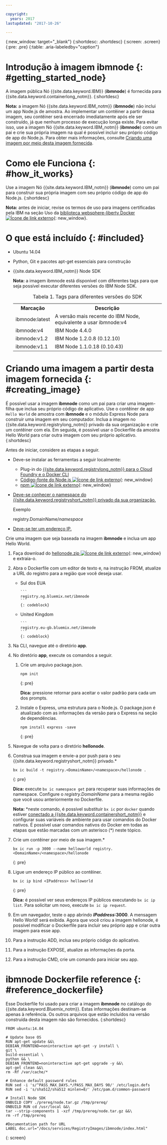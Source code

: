 ```yaml
---

copyright:
  years: 2017
lastupdated: "2017-10-26"

---
```


{:new_window: target="_blank"}
{:shortdesc: .shortdesc}
{:screen: .screen}
{:pre: .pre}
{:table: .aria-labeledby="caption"}

# Introdução à imagem **ibmnode** {: #getting_started_node}

A imagem pública Nó {{site.data.keyword.IBM}} (**ibmnode**) é fornecida para {{site.data.keyword.containerlong_notm}}.
{:shortdesc}

**Nota:** a imagem Nó {{site.data.keyword.IBM_notm}} (**ibmnode**) não inclui um app Node.js de amostra. Ao implementar um contêiner a partir dessa imagem, seu contêiner será
encerrado imediatamente após ele ser construído, já que nenhum processo de execução longa
existe. Para evitar isso, use a imagem Nó {{site.data.keyword.IBM_notm}} (**ibmnode**) como um pai e crie sua própria imagem na qual é possível incluir seu próprio código de app do Node.js. Para obter mais informações, consulte [Criando uma imagem por meio desta imagem fornecida](#creating_image).

# Como ele Funciona {: #how_it_works}

Use a imagem Nó {{site.data.keyword.IBM_notm}} (**ibmnode**) como um pai para construir sua própria imagem com seu próprio código de app do Node.js.
{:shortdesc}

**Nota:** antes de iniciar, revise os termos de uso para imagens certificadas pela IBM na seção Uso da [biblioteca websphere-liberty Docker ![Ícone de link externo](../../../icons/launch-glyph.svg "Ícone de link externo:")](https://github.com/docker-library/docs/tree/master/websphere-liberty){: new_window}.

# O que está incluído {: #included}

* Ubuntu 14.04
* Python, Git e pacotes apt-get essenciais para construção
* {{site.data.keyword.IBM_notm}} Node SDK

    **Nota:** a imagem ibmnode está disponível com diferentes tags para que seja possível executar diferentes versões do IBM Node SDK.

    <table>
    <caption> Tabela 1. Tags para diferentes versões do SDK</caption>
      <tr>
        <th> Marcação </th>
        <th> Descrição </th>
      </tr>
      <tr>
        <td> ibmnode:latest </td>
        <td> A versão mais recente do IBM Node, equivalente a usar ibmnode:v4 </td>
      </tr>
      <tr>
        <td> ibmnode:v4 </td>
        <td> IBM Node 4.4.0 </td>
      </tr>
      <tr>
        <td> ibmnode:v1.2 </td>
        <td> IBM Node 1.2.0.8 (0.12.10) </td>
      </tr>
      <tr>
        <td> ibmnode:v1.1 </td>
        <td> IBM Node 1.1.0.18 (0.10.43) </td>
      </tr>
    </table>


# Criando uma imagem a partir desta imagem fornecida {: #creating_image}

É possível usar a imagem **ibmnode** como um pai para criar uma
imagem-filha que inclua seu próprio código de aplicativo. Use o contêiner de app `Hello World` de amostra
com **ibmnode** e o módulo Express Node para construir uma imagem em seu computador. Inclua a imagem no {{site.data.keyword.registrylong_notm}} privado da sua organização e crie um contêiner com ela. Em seguida, é possível usar o Dockerfile da amostra Hello World para criar outra imagem com seu
próprio aplicativo.
{:shortdesc}

Antes de iniciar, considere as etapas a seguir.

* Deve-se instalar as ferramentas a seguir localmente:
  * Plug-in do [{{site.data.keyword.registrylong_notm}} para o Cloud Foundry e
o Docker CLI](/docs/containers/container_cli_cfic_install.html)
  * [Código-fonte do Node.js ![Ícone de link externo](../../../icons/launch-glyph.svg "Ícone de link externo")](https://nodejs.org/en/download/){: new_window}
  * [npm ![Ícone de link externo](../../../icons/launch-glyph.svg "Ícone de link externo")](https://github.com/npm/npm){: new_window}
* [Deve-se conhecer o namespace do {{site.data.keyword.registryshort_notm}} privado da sua organização.](/docs/containers/container_cli_reference_cfic.html#container_cli_reference_cfic__namespace)

    Exemplo

    registry.DomainName/<var class="keyword varname">namespace</var>

* [Deve-se ter um endereço IP.](/docs/containers/container_cli_reference_cfic.html#container_cli_reference_cfic__ip_request)

Crie uma imagem que seja baseada na imagem **ibmnode** e inclua um app Hello World.
1.  Faça download do [hellonode.zip ![Ícone de link externo](../../../icons/launch-glyph.svg "Ícone de link externo")](ftp://public.dhe.ibm.com/cloud/bluemix/containers/hellonode.zip){: new_window} e extraia-o.
1.  Abra o Dockerfile com um editor de texto e, na instrução FROM, atualize a URL do registro para
a região que você deseja usar.

    <ul>
    <li>Sul dos EUA

        ```
		registry.ng.bluemix.net/ibmnode
		```
		{: codeblock}

    </li>
    <li>United Kingdom

        ```
		registry.eu-gb.bluemix.net/ibmnode
		```
		{: codeblock}

      </li>
    </ul>

1.  Na CLI, navegue até o diretório **app**.
1.  No diretório **app**, execute os comandos a seguir.
    1.  Crie um arquivo package.json.

        ```
        npm init
        ```
        {: pre}

        **Dica:** pressione retornar para aceitar o valor padrão para cada um dos prompts.

    2.  Instale o Express, uma estrutura para o Node.js. O package.json é atualizado com as informações da versão para o Express na seção de dependências.

        ```
        npm install express -save
        ```
        {: pre}

1.  Navegue de volta para o diretório **hellonode**.
1.  Construa sua imagem e envie-a por push para o seu {{site.data.keyword.registryshort_notm}} privado.*
    ```
    bx ic build -t registry.<DomainName>/<namespace>/hellonode .
    ```
    {: pre}

    **Dica:** execute `bx ic namespace get` para recuperar suas informações de namespace. Configure o _registry.DomainName_ para a mesma região que você usou anteriormente no Dockerfile.

    **Nota:** \*neste comando, é possível substituir `bx ic` por `docker` quando estiver [conectado a {{site.data.keyword.containershort_notm}}](/docs/containers/container_cli_cfic_install.html#container_cli_login) e configurar suas variáveis de ambiente para usar comandos do Docker nativos. É possível usar comandos nativos do Docker em todas as etapas que estão marcadas com um asterisco (*) neste tópico.

1.  Crie um contêiner por meio de sua imagem.*

    ```
    bx ic run -p 3000 --name helloworld registry.<DomainName>/<namespace>/hellonode
    ```
    {: pre}

1.  Ligue um endereço IP público ao contêiner.

    ```
    bx ic ip bind <IPaddress> helloworld
    ```
    {: pre}

    **Dica:** é possível ver seus endereços IP públicos executando `bx ic ip list`. Para solicitar um novo, execute `bx ic ip request`.
1. Em um navegador, teste o app abrindo **<var class="varname">IPaddress</var>:3000**. A mensagem Hello World! será exibida.
Agora que você criou a imagem hellonode, é possível modificar o Dockerfile para incluir seu
próprio app e criar outra imagem para esse app.

1.  Para a instrução ADD, inclua seu próprio código do aplicativo.
1.  Para a instrução EXPOSE, atualize as informações da porta.
1.  Para a instrução CMD, crie um comando para iniciar seu app.


# **ibmnode** Dockerfile reference {: #reference_dockerfile}

Esse Dockerfile foi usado para criar a imagem **ibmnode** no catálogo do {{site.data.keyword.Bluemix_notm}}. Estas informações destinam-se apenas à referência. Os outros arquivos que estão
incluídos na versão construída desta imagem não são fornecidos.
{:shortdesc}

```
FROM ubuntu:14.04

# Update base OS
RUN apt-get update &&\
DEBIAN_FRONTEND=noninteractive apt-get -y install \
git \
build-essential \
python && \
DEBIAN_FRONTEND=noninteractive apt-get upgrade -y &&\
apt-get clean &&\
rm -Rf /var/cache/*

# Enhance default password rules
RUN sed -i 's/^PASS_MAX_DAYS.*/PASS_MAX_DAYS 90/' /etc/login.defs
RUN sed -i 's/sha512/sha512 minlen=8/' /etc/pam.d/common-password

# Install Node SDK
ONBUILD COPY ./prereq/node.tar.gz /tmp/prereq/
ONBUILD RUN cd /usr/local &&\
tar --strip-components 1 -xzf /tmp/prereq/node.tar.gz &&\
rm -rf /tmp/prereq

#Documentation path for URL
LABEL doc.url="/docs/services/RegistryImages/ibmnode/index.html"
```
{: screen}
